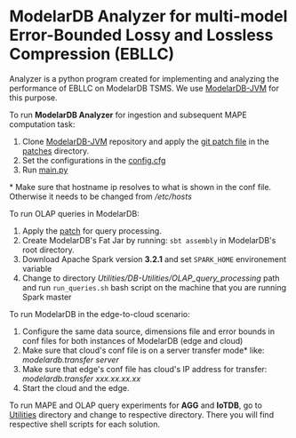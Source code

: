# ModelarDB Analyzer for multi-model Error-Bounded Lossy and Lossless Compression (EBLLC)
Analyzer is a python program created for implementing and analyzing the performance of EBLLC on ModelarDB TSMS. We use [ModelarDB-JVM](https://github.com/modelardata/modelardb) for this purpose.

To run **ModelarDB Analyzer** for ingestion and subsequent MAPE computation task:
  1. Clone [ModelarDB-JVM](https://github.com/modelardata/modelardb) repository and apply the [git patch file](https://github.com/aabduvakhobov/ModelarDB-Analyzer/blob/main/patches/ModelarDB-Extended-Logging.patch) in the [patches](https://github.com/aabduvakhobov/ModelarDB-Analyzer/tree/main/patches) directory.
  2. Set the configurations in the [config.cfg](https://github.com/aabduvakhobov/ModelarDB-Analyzer/blob/main/config.cfg)   
  3. Run [main.py](https://github.com/aabduvakhobov/ModelarDB-Analyzer/blob/main/main.py)

\* Make sure that hostname ip resolves to what is shown in the conf file. Otherwise it needs to be changed from */etc/hosts* 

To run OLAP queries in ModelarDB:
  1. Apply the [patch](https://github.com/aabduvakhobov/ModelarDB-Analyzer/blob/main/patches/ModelarDB-QueryProcessing.patch) for query processing.  
  2. Create ModelarDB's Fat Jar by running: `sbt assembly` in ModelarDB's root directory.
  3. Download Apache Spark version __3.2.1__ and set `SPARK_HOME` environement variable
  4. Change to directory _Utilities/DB-Utilities/OLAP_query_processing_ path and run `run_queries.sh` bash script on the machine that you are running Spark master

To run ModelarDB in the edge-to-cloud scenario: 
  1. Configure the same data source, dimensions file and error bounds in conf files for both instances of ModelarDB (edge and cloud)
  2. Make sure that cloud's conf file is on a server transfer mode\* like: *modelardb.transfer server*
  3. Make sure that edge's conf file has cloud's IP address for transfer: *modelardb.transfer xxx.xx.xx.xx*
  4. Start the cloud and the edge.

To run MAPE and OLAP query experiments for __AGG__ and __IoTDB__, go to [Utilities](https://github.com/aabduvakhobov/ModelarDB-Analyzer/tree/main/Utilities) directory and change to respective directory. There you will find respective shell scripts for each solution.